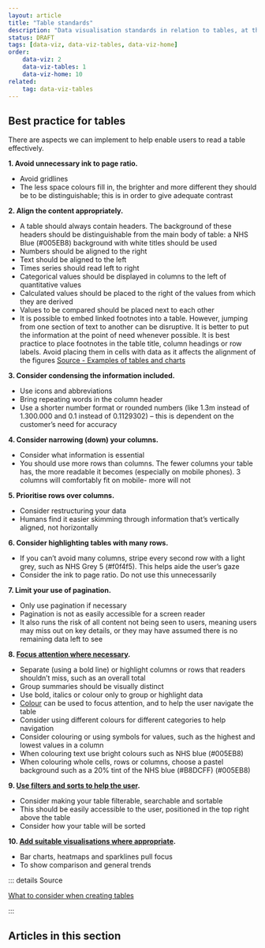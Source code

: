 ```yaml
---
layout: article
title: "Table standards"
description: "Data visualisation standards in relation to tables, at the NHSBSA"
status: DRAFT
tags: [data-viz, data-viz-tables, data-viz-home]
order:
    data-viz: 2
    data-viz-tables: 1
    data-viz-home: 10
related: 
    tag: data-viz-tables
---
```

## Best practice for tables  
  
There are aspects we can implement to help enable users to read a table effectively.  
  
**1. Avoid unnecessary ink to page ratio.**
- Avoid gridlines
- The less space colours fill in, the brighter and more different they should be to be distinguishable; this is in order to give adequate contrast  
      
**2. Align the content appropriately.**
- A table should always contain headers. The background of these headers should be distinguishable from the main body of table: a NHS Blue (#005EB8) background with white titles should be used 
- Numbers should be aligned to the right
- Text should be aligned to the left
- Times series should read left to right
- Categorical values should be displayed in columns to the left of quantitative values
- Calculated values should be placed to the right of the values from which they are derived
- Values to be compared should be placed next to each other
- It is possible to embed linked footnotes into a table. However, jumping from one section of text to another can be disruptive. It is better to put the information at the point of need whenever possible. It is best practice to place footnotes in the table title, column headings or row labels. Avoid placing them in cells with data as it affects the alignment of the figures [Source - Examples of tables and charts][table 1]
      
**3. Consider condensing the information included.**
- Use icons and abbreviations
- Bring repeating words in the column header
- Use a shorter number format or rounded numbers (like 1.3m instead of 1.300.000 and 0.1 instead of 0.1129302) – this is dependent on the customer’s need for accuracy  
      
**4. Consider narrowing (down) your columns.**
- Consider what information is essential
- You should use more rows than columns. The fewer columns your table has, the more readable it becomes (especially on mobile phones). 3 columns will comfortably fit on mobile- more will not  
      
**5. Prioritise rows over columns.** 
- Consider restructuring your data
- Humans find it easier skimming through information that’s vertically aligned, not horizontally  
      
**6. Consider highlighting tables with many rows.** 
- If you can’t avoid many columns, stripe every second row with a light grey, such as NHS Grey 5 (#f0f4f5). This helps aide the user’s gaze
- Consider the ink to page ratio. Do not use this unnecessarily  
      
**7. Limit your use of pagination.**
- Only use pagination if necessary
- Pagination is not as easily accessible for a screen reader
- It also runs the risk of all content not being seen to users, meaning users may miss out on key details, or they may have assumed there is no remaining data left to see  
      
**8. [Focus attention where necessary](../../decluttering/).**
- Separate (using a bold line) or highlight columns or rows that readers shouldn’t miss, such as an overall total
- Group summaries should be visually distinct
- Use bold, italics or colour only to group or highlight data
- [Colour](../../colour/) can be used to focus attention, and to help the user navigate the table
- Consider using different colours for different categories to help navigation
- Consider colouring or using symbols for values, such as the highest and lowest values in a column
- When colouring text use bright colours such as NHS blue (#005EB8)
- When colouring whole cells, rows or columns, choose a pastel background such as a 20% tint of the NHS blue (#B8DCFF) (#005EB8)  
      
**9. [Use filters and sorts to help the user](../../filters/).**
- Consider making your table filterable, searchable and sortable
- This should be easily accessible to the user, positioned in the top right above the table
- Consider how your table will be sorted  
      
**10. [Add suitable visualisations where appropriate](../../charts/chart-types/).**
- Bar charts, heatmaps and sparklines pull focus
- To show comparison and general trends
  
::: details Source

[What to consider when creating tables][table 2]

:::  
  
## Articles in this section

[table 1]: https://www.gov.uk/government/publications/examples-of-visual-content-to-use-on-govuk/examples-of-visual-content-to-use-on-govuk#tables
[table 2]: https://blog.datawrapper.de/guide-what-to-consider-when-creating-tables/